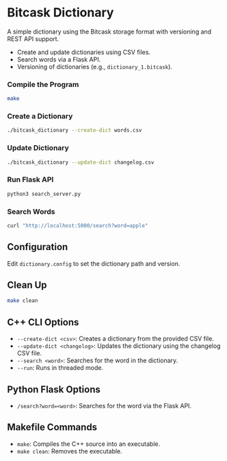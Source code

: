 
# Bitcask Dictionary

A simple dictionary using the Bitcask storage format with versioning and REST API support.

- Create and update dictionaries using CSV files.
- Search words via a Flask API.
- Versioning of dictionaries (e.g., `dictionary_1.bitcask`).


### Compile the Program

```bash
make
```

### Create a Dictionary

```bash
./bitcask_dictionary --create-dict words.csv
```

### Update Dictionary

```bash
./bitcask_dictionary --update-dict changelog.csv
```

### Run Flask API

```bash
python3 search_server.py
```

### Search Words

```bash
curl "http://localhost:5000/search?word=apple"
```

## Configuration

Edit `dictionary.config` to set the dictionary path and version.

## Clean Up

```bash
make clean
```

## C++ CLI Options

- `--create-dict <csv>`: Creates a dictionary from the provided CSV file.
- `--update-dict <changelog>`: Updates the dictionary using the changelog CSV file.
- `--search <word>`: Searches for the word in the dictionary.
- `--run`: Runs in threaded mode.

## Python Flask Options

- `/search?word=<word>`: Searches for the word via the Flask API.

## Makefile Commands

- `make`: Compiles the C++ source into an executable.
- `make clean`: Removes the executable.